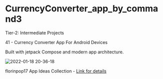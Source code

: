 # CurrencyConverter_app_by_command3

Tier-2: Intermediate Projects

41 - Currency Converter App For Android Devices

Built with jetpack Compose and modern app architecture.

![2022-01-18 20-36-18](https://user-images.githubusercontent.com/50905347/149989855-935385d6-7eac-4f86-a2cd-ade90bcd0aa8.gif)

florinpop17 App Ideas Collection - [Link for details](https://github.com/florinpop17/app-ideas)
